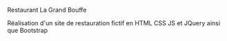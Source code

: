 Restaurant La Grand Bouffe

Réalisation d'un site de restauration fictif en HTML CSS JS et JQuery ainsi que Bootstrap
